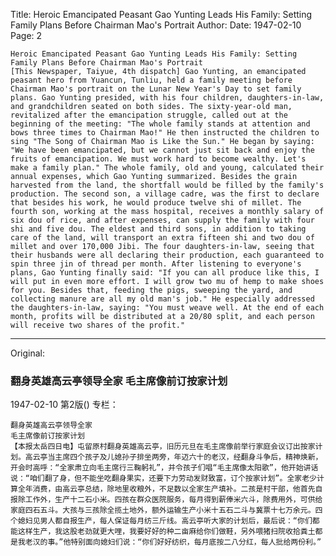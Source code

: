 Title: Heroic Emancipated Peasant Gao Yunting Leads His Family: Setting Family Plans Before Chairman Mao's Portrait
Author:
Date: 1947-02-10
Page: 2

    Heroic Emancipated Peasant Gao Yunting Leads His Family: Setting Family Plans Before Chairman Mao's Portrait
    [This Newspaper, Taiyue, 4th dispatch] Gao Yunting, an emancipated peasant hero from Yuancun, Tunliu, held a family meeting before Chairman Mao's portrait on the Lunar New Year's Day to set family plans. Gao Yunting presided, with his four children, daughters-in-law, and grandchildren seated on both sides. The sixty-year-old man, revitalized after the emancipation struggle, called out at the beginning of the meeting: "The whole family stands at attention and bows three times to Chairman Mao!" He then instructed the children to sing "The Song of Chairman Mao is Like the Sun." He began by saying: "We have been emancipated, but we cannot just sit back and enjoy the fruits of emancipation. We must work hard to become wealthy. Let's make a family plan." The whole family, old and young, calculated their annual expenses, which Gao Yunting summarized. Besides the grain harvested from the land, the shortfall would be filled by the family's production. The second son, a village cadre, was the first to declare that besides his work, he would produce twelve shi of millet. The fourth son, working at the mass hospital, receives a monthly salary of six dou of rice, and after expenses, can supply the family with four shi and five dou. The eldest and third sons, in addition to taking care of the land, will transport an extra fifteen shi and two dou of millet and over 170,000 Jibi. The four daughters-in-law, seeing that their husbands were all declaring their production, each guaranteed to spin three jin of thread per month. After listening to everyone's plans, Gao Yunting finally said: "If you can all produce like this, I will put in even more effort. I will grow two mu of hemp to make shoes for you. Besides that, feeding the pigs, sweeping the yard, and collecting manure are all my old man's job." He especially addressed the daughters-in-law, saying: "You must weave well. At the end of each month, profits will be distributed at a 20/80 split, and each person will receive two shares of the profit."



<hr /> 

Original: 


### 翻身英雄高云亭领导全家  毛主席像前订按家计划

1947-02-10
第2版()
专栏：

    翻身英雄高云亭领导全家
    毛主席像前订按家计划
    【本报太岳四日电】屯留原村翻身英雄高云亭，旧历元旦在毛主席像前举行家庭会议订出按家计划。高云亭当主席四个孩子及儿媳孙子排坐两旁，年迈六十的老汉，经翻身斗争后，精神焕新，开会时高呼：“全家肃立向毛主席行三鞠躬礼”，并令孩子们唱“毛主席像太阳歌”，他开始讲话说：“咱们翻了身，但不能坐吃翻身果实，还要下力劳动发财致富，订个按家计划”。全家老少计算全年消费，由高云亭总结，除地里收粮外，不足数以全家生产填补。二孩是村干部，他首先自报除工作外，生产十二石小米。四孩在群众医院服务，每月得到薪俸米六斗，除费用外，可供给家庭四石五斗。大孩与三孩除全揽土地外，额外运输生产小米十五石二斗与冀票十七万余元。四个媳妇见男人都自报生产，每人保证每月纺三斤线。高云亭听大家的计划后，最后说：“你们都能这样生产，我这股老劲就更大哩，我要好好的种二亩麻给你们做鞋，另外喂猪扫院收拾粪土都是我老汉的事。”他特别面向媳妇们说：“你们好好纺织，每月底按二八分红，每人批给两份利。”
